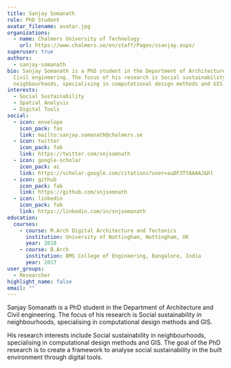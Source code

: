 ```yaml
---
title: Sanjay Somanath
role: PhD Student
avatar_filename: avatar.jpg
organizations:
  - name: Chalmers University of Technology
    url: https://www.chalmers.se/en/staff/Pages/ssanjay.aspx/
superuser: true
authors:
  - sanjay-somanath
bio: Sanjay Somanath is a PhD student in the Department of Architecture and
  Civil engineering. The focus of his research is Social sustainability in
  neighbourhoods, specialising in computational design methods and GIS.
interests:
  - Social Sustainability
  - Spatial Analysis
  - Digital Tools
social:
  - icon: envelope
    icon_pack: fas
    link: mailto:sanjay.somanath@chalmers.se
  - icon: twitter
    icon_pack: fab
    link: https://twitter.com/snjsomnath
  - icon: google-scholar
    icon_pack: ai
    link: https://scholar.google.com/citations?user=auDF3TYAAAAJ&hl
  - icon: github
    icon_pack: fab
    link: https://github.com/snjsomnath
  - icon: linkedin
    icon_pack: fab
    link: https://linkedin.com/in/snjsomanath
education:
  courses:
    - course: M.Arch Digital Architecture and Tectonics
      institution: University of Nottingham, Nottingham, UK
      year: 2018
    - course: B.Arch
      institution: BMS College of Engineering, Bangalore, India
      year: 2017
user_groups:
  - Researcher
highlight_name: false
email: ""
---
```

Sanjay Somanath is a PhD student in the Department of Architecture and Civil engineering. The focus of his research is Social sustainability in neighbourhoods, specialising in computational design methods and GIS.

His research interests include Social sustainability in neighbourhoods, specialising in computational design methods and GIS. The goal of the PhD research is to create a framework to analyse social sustainability in the built environment through digital tools.
